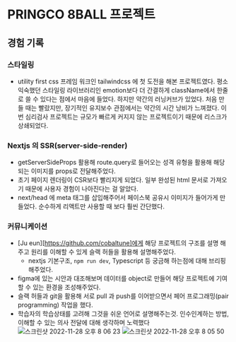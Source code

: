 # PRINGCO 8BALL 프로젝트


## 경험 기록

### 스타일링
- utility first css 프레임 워크인 tailwindcss 에 첫 도전을 해본 프로젝트였다. 평소 익숙했던 스타일링 라이브러리인 emotion보다 더 간결하게 className에서 한줄로 쓸 수 있다는 점에서 마음에 들었다. 하지만 약간의 러닝커브가 있었다. 처음 만들 때는 빨랐지만, 장기적인 유지보수 관점에서는 약간의 시간 낭비가 느껴졌다. 이번 심리검사 프로젝트는 규모가 빠르게 커지지 않는 프로젝트이기 때문에 리스크가 상쇄되었다.

### Nextjs 의 SSR(server-side-render)
- getServerSideProps 활용해 route.query로 들어오는 성격 유형을 활용해 해당되는 이미지를 props로 전달해주었다.
- 초기 페이지 렌더링이 CSR보다 빨리지게 되었다. 일부 완성된 html 문서로 가져오기 때문에 사용자 경험이 나아진다는 걸 알았다.
- next/head 에 meta 태그를 삽입해주어서 페이스북 공유시 이미지가 들어가게 만들었다. 순수하게 리액트만 사용할 때 보다 훨씬 간단했다.

### 커뮤니케이션
- [Ju eun][https://github.com/cobaltune]에게 해당 프로젝트의 구조를 설명 해주고 원리를 이해할 수 있게 슬랙 허들을 활용해 설명해주었다.
  - nextjs 기본구조, `npm run dev`, Typescript 등 궁금해 하는점에 대해 브리핑 해주었다.
- figma에 있는 시안과 대조해보며 데이터를 object로 만들어 해당 프로젝트에 기여할 수 있는 환경을 조성해주었다.
- 슬랙 허들과 git을 활용해 서로 pull 과 push를 이어받으면서 페어 프로그래밍(pair programming) 작업을 했다.
- 학습자의 학습상태를 고려해 그것을 쉬운 언어로 설명해주는것. 인수인계하는 방법, 이해할 수 있는 의사 전달에 대해 생각하며 노력했다
![스크린샷 2022-11-28 오후 8 06 23](https://user-images.githubusercontent.com/39171933/204262743-81758e7a-515c-4290-9092-dae1cc1cb3ba.png)
![스크린샷 2022-11-28 오후 8 05 50](https://user-images.githubusercontent.com/39171933/204262796-6b788396-8323-4f04-848f-081bbad54a10.png)
